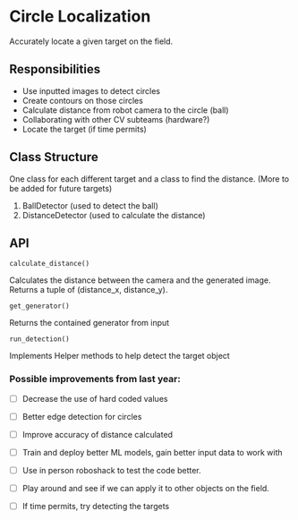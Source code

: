 # Circle Localization
Accurately locate a given target on the field.

## Responsibilities
* Use inputted images to detect circles
* Create contours on those circles
* Calculate distance from robot camera to the circle (ball)
* Collaborating with other CV subteams (hardware?)
* Locate the target (if time permits)

## Class Structure
One class for each different target and a class to find the distance. (More to be added for future targets)
1. BallDetector (used to detect the ball)
2. DistanceDetector (used to calculate the distance)

## API
`calculate_distance()`

Calculates the distance between the camera and the generated image. Returns a tuple of (distance_x, distance_y).

`get_generator()`

Returns the contained generator from input

`run_detection()`

Implements Helper methods to help detect the target object

### Possible improvements from last year:
- [ ] Decrease the use of hard coded values
- [ ] Better edge detection for circles
- [ ] Improve accuracy of distance calculated
- [ ] Train and deploy better ML models, gain better input data to work with
- [ ] Use in person roboshack to test the code better.
- [ ] Play around and see if we can apply it to other objects on the field.
- [ ] If time permits, try detecting the targets


